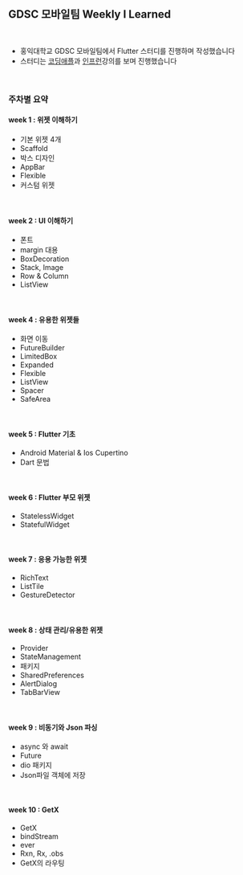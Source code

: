 ## GDSC 모바일팀 Weekly I Learned

<br/>

+ 홍익대학교 GDSC 모바일팀에서 Flutter 스터디를 진행하며 작성했습니다
+ 스터디는 [코딩애플](https://www.youtube.com/@codingapple)과 [인프런](https://inf.run/fee9)강의를 보며 진행했습니다

<br/>

### 주차별 요약

#### week 1 : 위젯 이해하기
+ 기본 위젯 4개
+ Scaffold
+ 박스 디자인
+ AppBar
+ Flexible
+ 커스텀 위젯

<br/>

#### week 2 : UI 이해하기
+ 폰트
+ margin 대용
+ BoxDecoration
+ Stack, Image
+ Row & Column
+ ListView

<br/>

#### week 4 : 유용한 위젯들
+ 화면 이동
+ FutureBuilder
+ LimitedBox
+ Expanded
+ Flexible
+ ListView
+ Spacer
+ SafeArea

<br/>

#### week 5 : Flutter 기초
+ Android Material & Ios Cupertino
+ Dart 문법

<br/>

#### week 6 : Flutter 부모 위젯
+ StatelessWidget
+ StatefulWidget

<br/>

#### week 7 : 응용 가능한 위젯
+ RichText
+ ListTile
+ GestureDetector

<br/>

#### week 8 : 상태 관리/유용한 위젯
+ Provider
+ StateManagement
+ 패키지
+ SharedPreferences
+ AlertDialog
+ TabBarView

<br/>

#### week 9 : 비동기와 Json 파싱
+ async 와 await
+ Future
+ dio 패키지
+ Json파일 객체에 저장

<br/>

#### week 10 : GetX
+ GetX
+ bindStream
+ ever
+ Rxn, Rx, .obs
+ GetX의 라우팅
